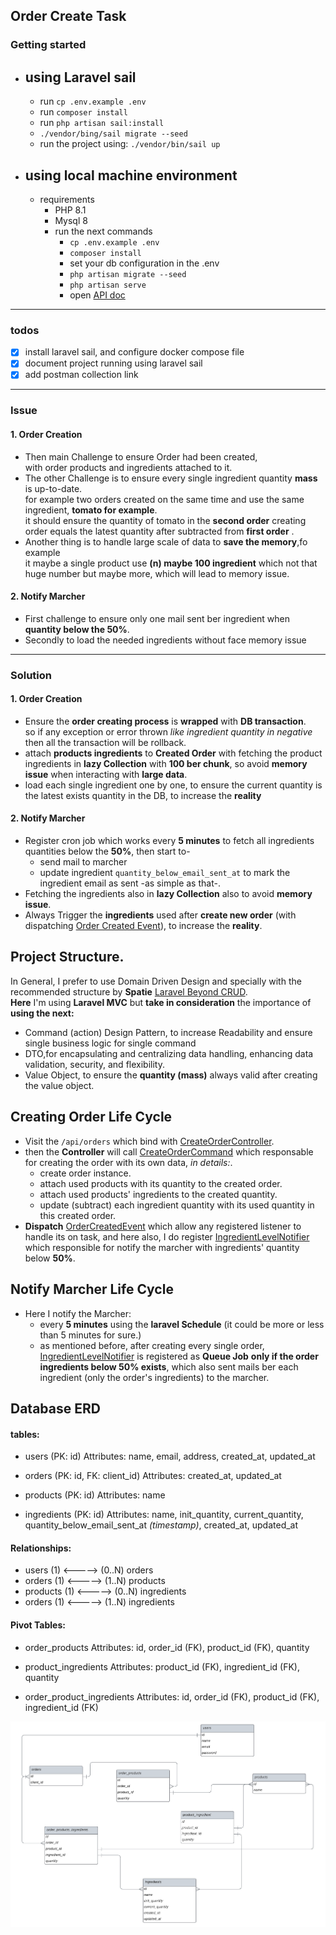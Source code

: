 ## Order Create Task

### Getting started
- ## using Laravel sail
  - run ``cp .env.example .env``
  - run ``composer install``
  - run ``php artisan sail:install``
  - ``./vendor/bing/sail migrate --seed``
  - run the project using: ``./vendor/bin/sail up``

- ## using local machine environment
  - requirements
      - PHP 8.1
      - Mysql 8
    - run the next commands
      - ``cp .env.example .env`` 
      - ``composer install``
      - set your db configuration in the .env
      - ``php artisan migrate --seed``
      - ``php artisan serve``
      - open [API doc](https://documenter.getpostman.com/view/26549647/2s9YC5xsMm)
---

### todos 
- [x] install laravel sail, and configure docker compose file
- [x] document project running using laravel sail
- [x] add postman collection link
---
### Issue
#### 1.  Order Creation
 - Then main Challenge to ensure Order had been created, <br/> with order products and ingredients attached to it.
 - The other Challenge is to ensure every single ingredient quantity **mass** is up-to-date. <br/> for example two orders created on the same time and use the same ingredient, **tomato for example**. <br/> it should ensure the quantity of tomato in the **second order** creating order equals the latest quantity after subtracted from **first order** .
 - Another thing is to handle large scale of data to **save the memory**,fo example <br/> it maybe a single product use **(n) maybe 100 ingredient** which not that huge number but maybe more, which will lead to memory issue.
#### 2. Notify Marcher
- First challenge to ensure only one mail sent ber ingredient when **quantity below the 50%**.
- Secondly to load the needed ingredients without face memory issue
---
### Solution
#### 1.  Order Creation
-  Ensure the **order creating process** is **wrapped** with **DB transaction**. <br/> so if any exception or error thrown _like ingredient quantity in negative_ then all the transaction will be rollback.
-  attach **products ingredients** to **Created Order** with fetching the product ingredients in **lazy Collection** with **100 ber chunk**, so avoid **memory issue** when interacting with **large data**.
-  load each single ingredient one by one, to ensure the current quantity is the latest exists quantity in the DB, to increase the **reality**
#### 2. Notify Marcher
- Register cron job which works every **5 minutes** to fetch all ingredients quantities below the **50%**, then start to-
  - send mail to marcher
  - update ingredient `quantity_below_email_sent_at` to mark the ingredient email as sent -as simple as that-.
- Fetching the ingredients also in **lazy Collection** also to avoid **memory issue**.
- Always Trigger  the **ingredients** used after **create new order** (with dispatching [Order Created Event](app/Events/Order/OrderCreatedEvent.php)), to increase the **reality**.

## Project Structure.
In General, I prefer to use Domain Driven Design and specially with the recommended structure by **Spatie** [Laravel Beyond CRUD](https://spatie.be/products/laravel-beyond-crud).<br/>
**Here** I'm using **Laravel MVC** but **take in consideration** the importance of **using the next:** 
- Command (action) Design Pattern, to increase Readability and ensure single business logic for single command
- DTO,for encapsulating and centralizing data handling, enhancing data validation, security, and flexibility. 
- Value Object, to ensure the **quantity (mass)** always valid after creating the value object.

## Creating Order Life Cycle
- Visit the `/api/orders` which bind with [CreateOrderController](app/Http/Controllers/Order/CreateOrderController.php).
- then the **Controller** will call [CreateOrderCommand](app/Commands/Order/CreateOrderCommand.php) which responsable for creating the order with its own data, _in details:_.
  - create order instance.
  - attach used products with its quantity to the created order.
  - attach used products' ingredients to the created quantity.
  - update (subtract) each ingredient quantity with its used quantity in this created order.
- **Dispatch** [OrderCreatedEvent](app/Events/Order/OrderCreatedEvent.php) which allow any registered listener to handle its on task, and here also, I do register [IngredientLevelNotifier](app/Listeners/Order/IngredientLevelNotifier.php) which responsible for notify the marcher with ingredients' quantity below **50%**.

## Notify Marcher Life Cycle
- Here I notify the Marcher:
  - every **5 minutes** using the **laravel Schedule** (it could be more or less than 5 minutes for sure.)
  - as mentioned before, after creating every single order, [IngredientLevelNotifier](app/Listeners/Order/IngredientLevelNotifier.php) is registered as **Queue Job** **only if the  order ingredients below 50% exists**, which also sent mails ber each ingredient (only the order's ingredients) to the marcher.

## Database ERD
#### tables:
- users (PK: id)
  Attributes: name, email, address, created_at, updated_at

- orders (PK: id, FK: client_id)
  Attributes: created_at, updated_at

- products (PK: id)
  Attributes: name

- ingredients (PK: id)
  Attributes: name, init_quantity, current_quantity, quantity_below_email_sent_at _(timestamp)_, created_at, updated_at

#### Relationships:
- users (1) <-----> (0..N) orders
- orders (1) <-----> (1..N) products
- products (1) <-----> (0..N) ingredients
- orders (1) <-----> (1..N) ingredients

#### Pivot Tables:
- order_products
  Attributes: id, order_id (FK), product_id (FK), quantity

- product_ingredients
  Attributes: product_id (FK), ingredient_id (FK), quantity

- order_product_ingredients
  Attributes: id, order_id (FK), product_id (FK), ingredient_id (FK)

<img src="database erd.png" alt="J"/>

